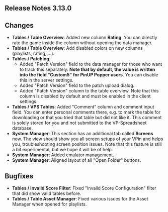 ## Release Notes 3.13.0

## Changes

- **Tables / Table Overview**: Added new column **Rating**. You can directly rate the game inside the column without opening the data manager.
- **Tables / Table Overview**: Add disabled colors on new columns (playlists, rating, ...).
- **Tables / Patching**: 
  - Added "Patch Version" field to the data manager for those who want to track this separately. **Note that by default, the value is written into the field "Custom5" for PinUP Popper users**. You can disable this in the server settings.
  - Added "Patch Version" field to the patch upload dialog.
  - Added "Patch Version" column to the table overview. Note that this column is disabled by default and must be enabled in the client settings.
- **Tables / VPS Tables**: Added "Comment" column and comment input field. You can enter personal comments there, e.g. to mark the table for downloading or that you tried that table but did not like it. This comment is solely stored for you and not submitted to the VP-Spreadsheet database.
- **System Manager**: This section has an additional tab called **Screens** now. The view should show you all screen setups of your VPin and helps you, troubleshooting screen position issues. Note that this feature is still a bit experimental, but we hope it will be of help.
- **System Manager**: Added emulator management.
- **System Manager**: Aligned layout of all "Open Folder" buttons.

## Bugfixes

- **Tables / Invalid Score Filter**: Fixed "Invalid Score Configuration" filter that did show valid tables before.
- **Tables / Table Asset Manager**: Fixed various issues for the Asset Manager when opened for playlists.